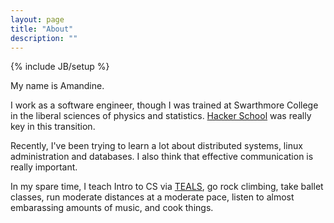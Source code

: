 ```yaml
---
layout: page
title: "About"
description: ""
---
```

{% include JB/setup %}

My name is Amandine. 

I work as a software engineer, though I was trained at Swarthmore College in the liberal sciences of physics and statistics. [Hacker School](www.hackerschool.com) was really key in this transition. 

Recently, I've been trying to learn a lot about distributed systems, linux administration and databases. I also think that effective communication is really important. 

In my spare time, I teach Intro to CS via [TEALS](www.tealsk13.org), go rock climbing, take ballet classes, run moderate distances at a moderate pace, listen to almost embarassing amounts of music, and cook things.

